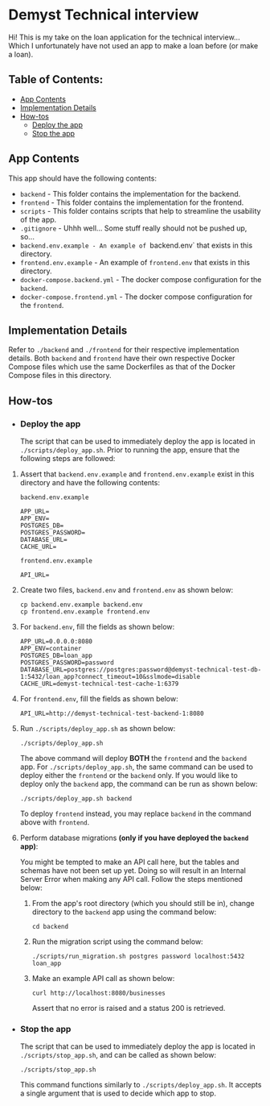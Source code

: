 # Demyst Technical interview

Hi! This is my take on the loan application for the technical interview... Which I unfortunately have not used an app to make a loan before (or make a loan).

## Table of Contents:

- [App Contents](#app-contents)
- [Implementation Details](#implementation-details)
- [How-tos](##how-tos)
  - [Deploy the app](#deploy-the-app)
  - [Stop the app](#stop-the-app)

## App Contents

This app should have the following contents:

- `backend` - This folder contains the implementation for the backend.
- `frontend` - This folder contains the implementation for the frontend.
- `scripts` - This folder contains scripts that help to streamline the usability of the app.
- `.gitignore` - Uhhh well... Some stuff really should not be pushed up, so...
- `backend.env.example - An example of `backend.env` that exists in this directory.
- `frontend.env.example` - An example of `frontend.env` that exists in this directory.
- `docker-compose.backend.yml` - The docker compose configuration for the `backend`.
- `docker-compose.frontend.yml` - The docker compose configuration for the `frontend`.

## Implementation Details

Refer to `./backend` and `./frontend` for their respective implementation details. Both `backend` and `frontend` have their own respective Docker Compose files which use the same Dockerfiles as that of the Docker Compose files in this directory.

## How-tos

- ### Deploy the app

  The script that can be used to immediately deploy the app is located in `./scripts/deploy_app.sh`. Prior to running the app, ensure that the following steps are followed:

1. Assert that `backend.env.example` and `frontend.env.example` exist in this directory and have the following contents:

   `backend.env.example`

   ```
   APP_URL=
   APP_ENV=
   POSTGRES_DB=
   POSTGRES_PASSWORD=
   DATABASE_URL=
   CACHE_URL=
   ```

   `frontend.env.example`

   ```
   API_URL=
   ```

2. Create two files, `backend.env` and `frontend.env` as shown below:

   ```
   cp backend.env.example backend.env
   cp frontend.env.example frontend.env
   ```

3. For `backend.env`, fill the fields as shown below:

   ```
   APP_URL=0.0.0.0:8080
   APP_ENV=container
   POSTGRES_DB=loan_app
   POSTGRES_PASSWORD=password
   DATABASE_URL=postgres://postgres:password@demyst-technical-test-db-1:5432/loan_app?connect_timeout=10&sslmode=disable
   CACHE_URL=demyst-technical-test-cache-1:6379
   ```

4. For `frontend.env`, fill the fields as shown below:

   ```
   API_URL=http://demyst-technical-test-backend-1:8080
   ```

5. Run `./scripts/deploy_app.sh` as shown below:

   ```
   ./scripts/deploy_app.sh
   ```

   The above command will deploy **BOTH** the `frontend` and the `backend` app. For `./scripts/deploy_app.sh`, the same command can be used to deploy either the `frontend` or the `backend` only. If you would like to deploy only the `backend` app, the command can be run as shown below:

   ```
   ./scripts/deploy_app.sh backend
   ```

   To deploy `frontend` instead, you may replace `backend` in the command above with `frontend`.

6. Perform database migrations **(only if you have deployed the `backend` app)**:

   You might be tempted to make an API call here, but the tables and schemas have not been set up yet. Doing so will result in an Internal Server Error when making any API call. Follow the steps mentioned below:

   1. From the app's root directory (which you should still be in), change directory to the `backend` app using the command below:

      ```
      cd backend
      ```

   2. Run the migration script using the command below:

      ```
      ./scripts/run_migration.sh postgres password localhost:5432 loan_app
      ```

   3. Make an example API call as shown below:

      ```
      curl http://localhost:8080/businesses
      ```

      Assert that no error is raised and a status 200 is retrieved.

- ### Stop the app

  The script that can be used to immediately deploy the app is located in `./scripts/stop_app.sh`, and can be called as shown below:

  ```
  ./scripts/stop_app.sh
  ```

  This command functions similarly to `./scripts/deploy_app.sh`. It accepts a single argument that is used to decide which app to stop.
